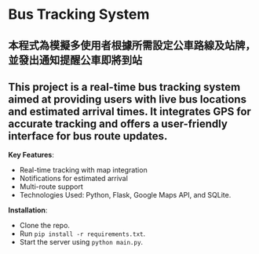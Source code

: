 # Bus Tracking System

## 本程式為模擬多使用者根據所需設定公車路線及站牌，並發出通知提醒公車即將到站
## This project is a real-time bus tracking system aimed at providing users with live bus locations and estimated arrival times. It integrates GPS for accurate tracking and offers a user-friendly interface for bus route updates.

**Key Features**:

* Real-time tracking with map integration
* Notifications for estimated arrival
* Multi-route support
* Technologies Used: Python, Flask, Google Maps API, and SQLite.

**Installation**:

* Clone the repo.
* Run ```pip install -r requirements.txt```.
* Start the server using ```python main.py```.

